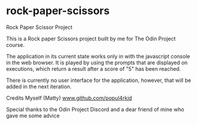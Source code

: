 # rock-paper-scissors
Rock Paper Scissor Project

This is a Rock paper Scissors project built by me for The Odin Project course. 

The application in its current state works only in with the javascript console in the web browser. It is played by using the prompts that are displayed on executions, which return a result after a score of "5" has been reached.

There is currently no user interface for the application, however, that will be added in the next iteration.

Credits
Myself (Matty)
www.github.com/popul4rkid

Special thanks to the Odin Project Discord and a dear friend of mine who gave me some advice
